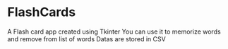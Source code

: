 # FlashCards
A Flash card app created using Tkinter 
You can use it to memorize words and remove from list of words
Datas are stored in CSV
